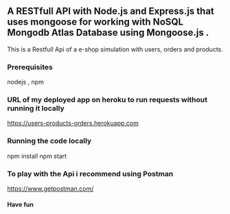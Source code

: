 ## A RESTfull API with Node.js  and Express.js that uses mongoose for working with NoSQL Mongodb Atlas Database using Mongoose.js .

This is a Restfull Api of a e-shop simulation with users, orders and products. 
    
### Prerequisites
nodejs , npm   

### URL of my deployed app on heroku to run requests without running it locally
https://users-products-orders.herokuapp.com

### Running the code locally
npm install 
npm start

### To play with the Api i recommend using Postman
https://www.getpostman.com/


#### Have fun 